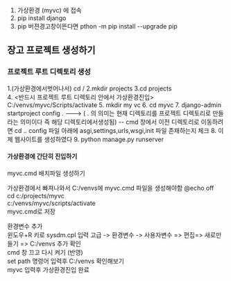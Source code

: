 1. 가상환경 (myvc) 에 접속
2. pip install django
3. pip 버젼경고창이뜬다면 pthon -m pip install --upgrade pip


## 장고 프로젝트 생성하기 


### 프로젝트 루트 디렉토리 생성

1.(가상환경에서벗어나서) cd / 
2.mkdir projects
3.cd projects  
4. <반드시 프로젝트 루트 디렉토리 안에서 가상환경진입>  C:/venvs/myvc/Scripts/activate
5. mkdir my vc
6. cd myvc
7. django-admin startproject config .     ---> ( . 의 의미는 현재 디렉토리를 프로젝트 디렉토리로 만들라는 의미이다 즉 해당 디렉토리에서생성됨)
-- cmd 창에서 이전 디렉토리로 이동하려면 cd .. config 파일 아래에 asgi,settings,urls,wsgi,init 파일 존재하는지 체크
8.  이제 웹사이트를 생성하였다
9.  python manage.py runserver 

#### 가상환경에 간단히 진입하기

myvc.cmd 배치파일 생성하기

가상환경에서 빠져나와서 C:/venvs에  myvc.cmd 파일을 생성해야함 
@echo off  
cd c:/projects/myvc  
c:/venvs/myvc/scripts/activate  
myvc.cmd로 저장  


환경변수 추가   
 윈도우+R 키로 sysdm.cpl 입력  고급 -> 환경변수 -> 사용자변수 => 편집=> 새로만들기 => C:/venvs 추가 확인  
cmd 창 끄고 다시 켜기 (반영)  
set path 명령어 입력후 C:/venvs 확인해보기  
myvc 입력후 가상환경진입 완료  
 
